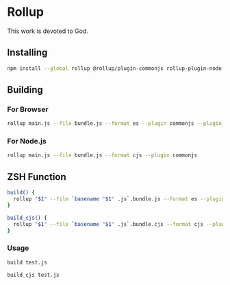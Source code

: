# Rollup

This work is devoted to God.

## Installing

```sh
npm install --global rollup @rollup/plugin-commonjs rollup-plugin-node-polyfills
```

## Building

### For Browser

```sh
rollup main.js --file bundle.js --format es --plugin commonjs --plugin node-polyfills
```

### For Node.js

```sh
rollup main.js --file bundle.js --format cjs --plugin commonjs
```

## ZSH Function

```zsh
build() {
  rollup "$1" --file `basename "$1" .js`.bundle.js --format es --plugin commonjs --plugin node-polyfills
}

build_cjs() {
  rollup "$1" --file `basename "$1" .js`.bundle.cjs --format cjs --plugin commonjs
}
```

### Usage

```zsh
build test.js
```

```zsh
build_cjs test.js
```
